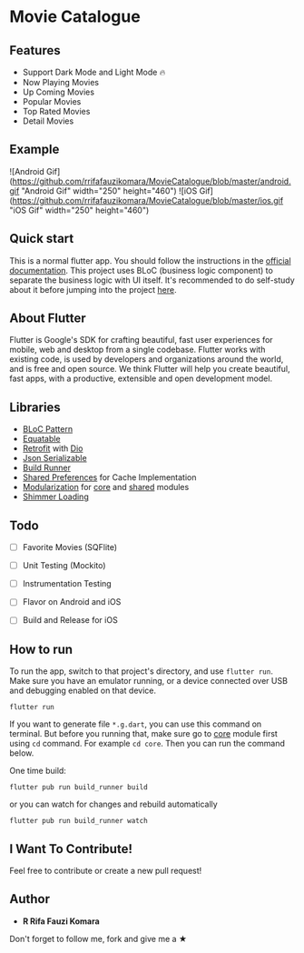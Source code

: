 # Movie Catalogue


## Features
*  Support Dark Mode and Light Mode 🔥
*  Now Playing Movies
*  Up Coming Movies
*  Popular Movies
*  Top Rated Movies
*  Detail Movies


## Example
![Android Gif](https://github.com/rrifafauzikomara/MovieCatalogue/blob/master/android.gif "Android Gif" width="250" height="460")     ![iOS Gif](https://github.com/rrifafauzikomara/MovieCatalogue/blob/master/ios.gif "iOS Gif" width="250" height="460")


## Quick start
This is a normal flutter app. You should follow the instructions in the [official documentation](https://flutter.io/docs/get-started/install).
This project uses BLoC (business logic component) to separate the business logic with UI itself.
It's recommended to do self-study about it before jumping into the project [here](https://bloclibrary.dev/).


## About Flutter
Flutter is Google's SDK for crafting beautiful, fast user experiences for
mobile, web and desktop from a single codebase. Flutter works with existing
code, is used by developers and organizations around the world, and is free
and open source. We think Flutter will help you create beautiful, fast apps, with a productive,
extensible and open development model.


## Libraries
* [BLoC Pattern](https://bloclibrary.dev/)
* [Equatable](https://pub.dev/packages/equatable)
* [Retrofit](https://pub.dartlang.org/packages/retrofit) with [Dio](https://github.com/flutterchina/dio/)
* [Json Serializable](https://pub.dev/packages/json_serializable)
* [Build Runner](https://pub.dev/packages/build_runner)
* [Shared Preferences](https://pub.dev/packages/shared_preferences) for Cache Implementation
* [Modularization](https://github.com/rrifafauzikomara/flutter_modularization) for [core](https://github.com/rrifafauzikomara/MovieCatalogue/tree/master/core) and [shared](https://github.com/rrifafauzikomara/MovieCatalogue/tree/master/shared) modules
* [Shimmer Loading](https://pub.dev/packages/shimmer)


## Todo
* [ ] Favorite Movies (SQFlite)
* [ ] Unit Testing (Mockito)
* [ ] Instrumentation Testing
* [ ] Flavor on Android and iOS
* [ ] Build and Release for iOS


## How to run
To run the app, switch to that project's directory, and use `flutter run`. Make sure you have an emulator running, or a device connected over USB and debugging enabled on that device.

```console
flutter run
```

If you want to generate file `*.g.dart`, you can use this command on terminal. But before you running that, make sure go to [core](https://github.com/rrifafauzikomara/MovieCatalogue/tree/master/core) module first using `cd` command. For example `cd core`. Then you can run the command below.

One time build:
```console
flutter pub run build_runner build
```
or you can watch for changes and rebuild automatically
```console
flutter pub run build_runner watch
```


## I Want To Contribute!
Feel free to contribute or create a new pull request!


## Author

* **R Rifa Fauzi Komara**

Don't forget to follow me, fork and give me a ★